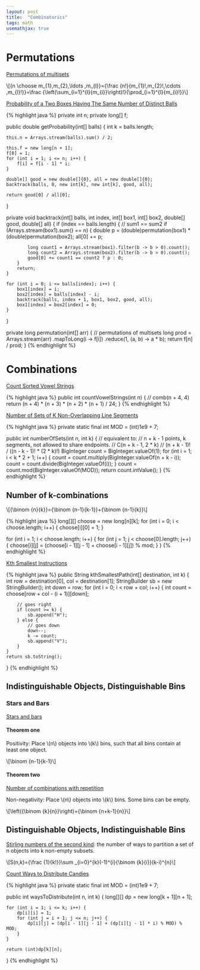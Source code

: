 ```yaml
---
layout: post
title:  "Combinatorics"
tags: math
usemathjax: true
---
```

# Permutations

[Permutations of multisets](https://en.wikipedia.org/wiki/Permutation#Permutations_of_multisets)

\\[{n \choose m_{1},m_{2},\ldots ,m_{l}}={\frac {n!}{m_{1}!\,m_{2}!\,\cdots \,m_{l}!}}=\frac {\left(\sum_{i=1}^{l}{m_{i}}\right)!}{\prod_{i=1}^{l}{m_{i}!}}\\]

[Probability of a Two Boxes Having The Same Number of Distinct Balls][probability-of-a-two-boxes-having-the-same-number-of-distinct-balls]

{% highlight java %}
private int n;
private long[] f;

public double getProbability(int[] balls) {
    int k = balls.length;

    this.n = Arrays.stream(balls).sum() / 2;

    this.f = new long[n + 1];
    f[0] = 1;
    for (int i = 1; i <= n; i++) {
        f[i] = f[i - 1] * i;
    }

    double[] good = new double[]{0}, all = new double[]{0};
    backtrack(balls, 0, new int[k], new int[k], good, all);

    return good[0] / all[0];
}

private void backtrack(int[] balls, int index, int[] box1, int[] box2, double[] good, double[] all) {
    if (index == balls.length) {
        // sum1 == sum2
        if (Arrays.stream(box1).sum() == n) {
            double p = (double)permutation(box1) * (double)permutation(box2);
            all[0] += p;

            long count1 = Arrays.stream(box1).filter(b -> b > 0).count();
            long count2 = Arrays.stream(box2).filter(b -> b > 0).count();
            good[0] += count1 == count2 ? p : 0;
        }
        return;
    }

    for (int i = 0; i <= balls[index]; i++) {
        box1[index] = i;
        box2[index] = balls[index] - i;
        backtrack(balls, index + 1, box1, box2, good, all);
        box1[index] = box2[index] = 0;
    }
}

private long permutation(int[] arr) {
    // permutations of multisets
    long prod = Arrays.stream(arr)
        .mapToLong(i -> f[i])
        .reduce(1, (a, b) -> a * b);
    return f[n] / prod;
}
{% endhighlight %}

# Combinations

[Count Sorted Vowel Strings][count-sorted-vowel-strings]

{% highlight java %}
public int countVowelStrings(int n) {
    // comb(n + 4, 4)
    return (n + 4) * (n + 3) * (n + 2) * (n + 1) / 24;
}
{% endhighlight %}

[Number of Sets of K Non-Overlapping Line Segments][number-of-sets-of-k-non-overlapping-line-segments]

{% highlight java %}
private static final int MOD = (int)1e9 + 7;

public int numberOfSets(int n, int k) {
    // equivalent to:
    // n + k - 1 points, k segments, not allowed to share endpoints.
    // C(n + k - 1, 2 * k)
    // (n + k - 1)! / ((n - k - 1)! * (2 * k)!)
    BigInteger count = BigInteger.valueOf(1);
    for (int i = 1; i < k * 2 + 1; i++) {
        count = count.multiply(BigInteger.valueOf(n + k - i));
        count = count.divide(BigInteger.valueOf(i));
    }
    count = count.mod(BigInteger.valueOf(MOD));
    return count.intValue();
}
{% endhighlight %}

## Number of k-combinations

\\[{\binom {n}{k}}={\binom {n-1}{k-1}}+{\binom {n-1}{k}}\\]

{% highlight java %}
long[][] choose = new long[n][k];
for (int i = 0; i < choose.length; i++) {
    choose[i][0] = 1;
}

for (int i = 1; i < choose.length; i++) {
    for (int j = 1; j < choose[0].length; j++) {
        choose[i][j] = (choose[i - 1][j - 1] + choose[i - 1][j]) % mod;
    }
}
{% endhighlight %}

[Kth Smallest Instructions][kth-smallest-instructions]

{% highlight java %}
public String kthSmallestPath(int[] destination, int k) {
    int row = destination[0], col = destination[1];
    StringBuilder sb = new StringBuilder();
    int down = row;
    for (int i = 0; i < row + col; i++) {
        int count = choose[row + col - (i + 1)][down];

        // goes right
        if (count >= k) {
            sb.append("H");
        } else {
            // goes down
            down--;
            k -= count;
            sb.append("V");
        }
    }
    return sb.toString();
}
{% endhighlight %}

## Indistinguishable Objects, Distinguishable Bins

### Stars and Bars

[Stars and bars](https://en.wikipedia.org/wiki/Stars_and_bars_(combinatorics))

#### Theorem one

Positivity: Place \\(n\\) objects into \\(k\\) bins, such that all bins contain at least one object. 

\\[\binom {n-1}{k-1}\\]

#### Theorem two

[Number of combinations with repetition](https://en.wikipedia.org/wiki/Combination#Number_of_combinations_with_repetition)

Non-negativity: Place \\(n\\) objects into \\(k\\) bins. Some bins can be empty.

\\[\left({\binom {k}{n}}\right)={\binom {n+k-1}{n}}\\]

## Distinguishable Objects, Indistinguishable Bins

[Stirling numbers of the second kind](https://en.wikipedia.org/wiki/Stirling_numbers_of_the_second_kind): the number of ways to partition a set of n objects into k non-empty subsets.

\\[S(n,k)={\frac {1}{k!}}\sum _{i=0}^{k}(-1)^{i}{\binom {k}{i}}(k-i)^{n}\\]

[Count Ways to Distribute Candies][count-ways-to-distribute-candies]

{% highlight java %}
private static final int MOD = (int)1e9 + 7;

public int waysToDistribute(int n, int k) {
    long[][] dp = new long[k + 1][n + 1];

    for (int i = 1; i <= k; i++) {
        dp[i][i] = 1;
        for (int j = i + 1; j <= n; j++) {
            dp[i][j] = (dp[i - 1][j - 1] + (dp[i][j - 1] * i) % MOD) % MOD;
        }
    }

    return (int)dp[k][n];
}
{% endhighlight %}

[count-sorted-vowel-strings]: https://leetcode.com/problems/count-sorted-vowel-strings/
[count-ways-to-distribute-candies]: https://leetcode.com/problems/count-ways-to-distribute-candies/
[kth-smallest-instructions]: https://leetcode.com/problems/kth-smallest-instructions/
[number-of-sets-of-k-non-overlapping-line-segments]: https://leetcode.com/problems/number-of-sets-of-k-non-overlapping-line-segments/
[probability-of-a-two-boxes-having-the-same-number-of-distinct-balls]: https://leetcode.com/problems/probability-of-a-two-boxes-having-the-same-number-of-distinct-balls/
